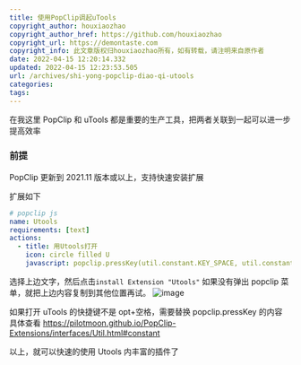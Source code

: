```yaml
---
title: 使用PopClip调起uTools
copyright_author: houxiaozhao
copyright_author_href: https://github.com/houxiaozhao
copyright_url: https://demontaste.com
copyright_info: 此文章版权归houxiaozhao所有，如有转载，请注明来自原作者
date: 2022-04-15 12:20:14.332
updated: 2022-04-15 12:23:53.505
url: /archives/shi-yong-popclip-diao-qi-utools
categories:
tags:
---
```


在我这里 PopClip 和 uTools 都是重要的生产工具，把两者关联到一起可以进一步提高效率

### 前提

PopClip 更新到 2021.11 版本或以上，支持快速安装扩展

扩展如下

```yml
# popclip js
name: Utools
requirements: [text]
actions:
  - title: 用Utools打开
    icon: circle filled U
    javascript: popclip.pressKey(util.constant.KEY_SPACE, util.constant.MODIFIER_OPTION);popclip.pasteText(popclip.input.text)
```

选择上边文字，然后点击`install Extension "Utools"`
如果没有弹出 popclip 菜单，就把上边内容复制到其他位置再试。
![image](https://cdn.jsdelivr.net/gh/houxiaozhao/imageLibrary@master/uPic/2022/05/20/KyGHW6.png)

如果打开 uTools 的快捷键不是 opt+空格，需要替换 popclip.pressKey 的内容
具体查看
https://pilotmoon.github.io/PopClip-Extensions/interfaces/Util.html#constant

以上，就可以快速的使用 Utools 内丰富的插件了
